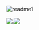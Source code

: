 ![readme1](https://user-images.githubusercontent.com/88190414/156910787-6100e41b-1c34-452a-8000-85a9439ee728.gif)

<a href="https://github.com/guibrbs/github-readme-stats">
  <img align="center" src="https://github-readme-stats.vercel.app/api/top-langs/?username=guibrbs&layout=compact&theme=dark" />
  <img align="center" src="https://github-readme-stats.vercel.app/api?username=guibrbs&hide=issues&theme=dark&show_icons=true" />
</a>



  
